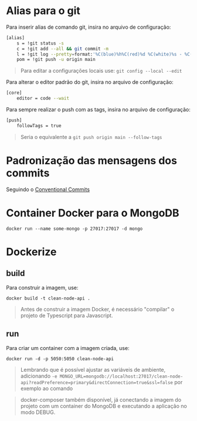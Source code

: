 # Alias para o git

Para inserir alias de comando git, insira no arquivo de configuração:

```bash
[alias]
	s = !git status -s
	c = !git add --all && git commit -m
	l = !git log --pretty=format:'%C(blue)%h%C(red)%d %C(white)%s - %C(cyan)%cn, %C(green)%cr'
    pom = !git push -u origin main
```

> Para editar a configurações locais use: `git config --local --edit`

Para alterar o editor padrão do git, insira no arquivo de configuração:

```bash
[core]
	editor = code --wait
```

Para sempre realizar o push com as tags, insira no arquivo de configuração:

```bash
[push]
    followTags = true
```

> Seria o equivalente a `git push origin main --follow-tags`

# Padronização das mensagens dos commits

Seguindo o [Conventional Commits](https://www.conventionalcommits.org/en/v1.0.0/)

# Container Docker para o MongoDB

`docker run --name some-mongo -p 27017:27017 -d mongo`

# Dockerize

## build

Para construir a imagem, use:

`docker build -t clean-node-api .`

> Antes de construir a imagem Docker, é necessário "compilar" o projeto de Typescript para Javascript.

## run

Para criar um container com a imagem criada, use:

`docker run -d -p 5050:5050 clean-node-api`

> Lembrando que é possível ajustar as variáveis de ambiente, adicionando `-e MONGO_URL=mongodb://localhost:27017/clean-node-api?readPreference=primary&directConnection=true&ssl=false` por exemplo ao comando

> docker-composer também disponível, já conectando a imagem do projeto com um container do MongoDB e executando a aplicação no modo DEBUG.
